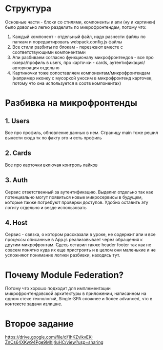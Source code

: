 # Cтруктура
Основные части - блоки со стилями, компоненты и апи (ну и картинки) было довольно легко разделить по микрофронтендам, потому что:
1. Каждый компонент - отдельный файл, надо разнести файлы по папкам и поредактировать webpack.config.js файлы
2. Все стили разбиты по блокам - перезжают вместе с соответствующими компонентами
3. Апи разбиваем согласно функционалу микрофронтендов - все про юзера/профиль в users, про карточки - cards, аутентификация/авторизация отдельно
4. Картиночки тоже сопоставляем компонентам/микрофронтендам (например иконку с мусоркой уносим в микрофронтенд карточек, потому что она используется в соотв компонентах)

# Разбивка на микрофронтенды
## 1. Users
Все про профиль, обновление данных в нем. Страницу main тоже решил вынести сюда тк по факту это и есть профиль
## 2. Сards
Все про карточки включая контроль лайков
## 3. Auth
Сервис ответственный за аутентификацию. Выделил отдельно так как потенциально могут появиться новые микросервисы в будущем, которые также потребуют проверки доступов. Удобно оставить эту логигу отдельно и везде использовать
## 4. Host
Сервис - связка, о котором рассказали в уроке, не содержит апи и все процессы описанные в App.js реализовывает через обращения к другим микрофронтам. Сдесь оставил также header footer так как не совсем понятно куда их еще пристроить и в целом они маленькие и не усложняют понимание логики разбивки, находясь тут.

# Почему Module Federation?
Потому что хорошо подходит для имплементации микрофронтендовской архитектуры в приложении, написанном на одном стеке технологий, Single-SPA сложнее и более advanced, что в контексте задачи излишне.

# Второе задание 
https://drive.google.com/file/d/1hKZvlkvEK-ZnCs64XKw94Pge9Mhj4uHC/view?usp=sharing
